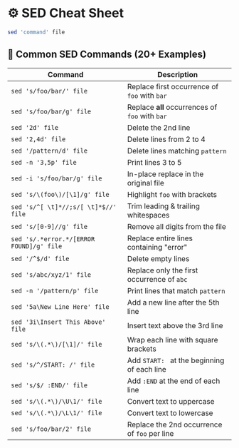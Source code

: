 
# ⚙️ SED Cheat Sheet

```bash
sed 'command' file
```

## 🔸 Common SED Commands (20+ Examples)

| Command                                         | Description                                   |
|-------------------------------------------------|-----------------------------------------------|
| `sed 's/foo/bar/' file`                        | Replace first occurrence of `foo` with `bar`  |
| `sed 's/foo/bar/g' file`                       | Replace **all** occurrences of `foo` with `bar` |
| `sed '2d' file`                                | Delete the 2nd line                           |
| `sed '2,4d' file`                              | Delete lines from 2 to 4                      |
| `sed '/pattern/d' file`                        | Delete lines matching `pattern`               |
| `sed -n '3,5p' file`                           | Print lines 3 to 5                            |
| `sed -i 's/foo/bar/g' file`                    | In-place replace in the original file         |
| `sed 's/\(foo\)/[\1]/g' file`                 | Highlight `foo` with brackets                 |
| `sed 's/^[ \t]*//;s/[ \t]*$//' file`         | Trim leading & trailing whitespaces           |
| `sed 's/[0-9]//g' file`                        | Remove all digits from the file               |
| `sed 's/.*error.*/[ERROR FOUND]/g' file`       | Replace entire lines containing "error"       |
| `sed '/^$/d' file`                             | Delete empty lines                            |
| `sed 's/abc/xyz/1' file`                       | Replace only the first occurrence of `abc`    |
| `sed -n '/pattern/p' file`                     | Print lines that match `pattern`              |
| `sed '5a\New Line Here' file`                 | Add a new line after the 5th line             |
| `sed '3i\Insert This Above' file`             | Insert text above the 3rd line                |
| `sed 's/\(.*\)/[\1]/' file`                 | Wrap each line with square brackets           |
| `sed 's/^/START: /' file`                      | Add `START: ` at the beginning of each line   |
| `sed 's/$/ :END/' file`                        | Add `:END` at the end of each line            |
| `sed 's/\(.*\)/\U\1/' file`                | Convert text to uppercase                     |
| `sed 's/\(.*\)/\L\1/' file`                | Convert text to lowercase                     |
| `sed 's/foo/bar/2' file`                       | Replace the 2nd occurrence of `foo` per line  |
